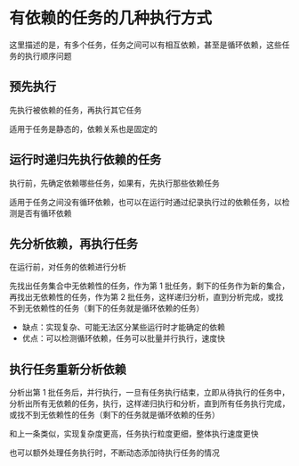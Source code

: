 # 有依赖的任务的几种执行方式

这里描述的是，有多个任务，任务之间可以有相互依赖，甚至是循环依赖，这些任务的执行顺序问题

## 预先执行

先执行被依赖的任务，再执行其它任务

适用于任务是静态的，依赖关系也是固定的

## 运行时递归先执行依赖的任务

执行前，先确定依赖哪些任务，如果有，先执行那些依赖任务

适用于任务之间没有循环依赖，也可以在运行时通过纪录执行过的依赖任务，以检测是否有循环依赖

## 先分析依赖，再执行任务

在运行前，对任务的依赖进行分析

先找出任务集合中无依赖性的任务，作为第 1 批任务，剩下的任务作为新的集合，再找出无依赖性的任务，作为第 2 批任务，这样递归分析，直到分析完成，或找不到无依赖性的任务（剩下的任务就是循环依赖的任务）

+ 缺点：实现复杂、可能无法区分某些运行时才能确定的依赖
+ 优点：可以检测循环依赖，任务可以批量并行执行，速度快

## 执行任务重新分析依赖

分析出第 1 批任务后，并行执行，一旦有任务执行结束，立即从待执行的任务中，分析出所有无依赖的任务，执行，这样递归执行和分析，直到所有任务执行完成，或找不到无依赖性的任务（剩下的任务就是循环依赖的任务）

和上一条类似，实现复杂度更高，任务执行粒度更细，整体执行速度更快

也可以额外处理任务执行时，不断动态添加待执行任务的情况

